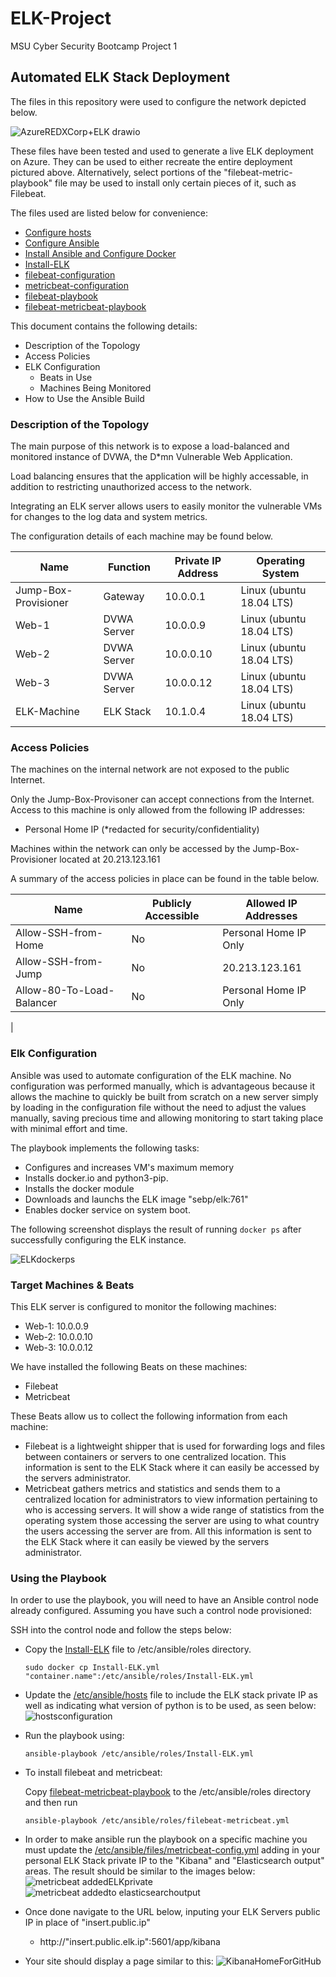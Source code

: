 # ELK-Project
 MSU Cyber Security Bootcamp Project 1

 ## Automated ELK Stack Deployment

The files in this repository were used to configure the network depicted below.

![AzureREDXCorp+ELK drawio](https://user-images.githubusercontent.com/96896057/167257434-c3095be9-a2b4-411d-82bf-828911cb9c55.png)

These files have been tested and used to generate a live ELK deployment on Azure. They can be used to either recreate the entire deployment pictured above. Alternatively, select portions of the "filebeat-metric-playbook" file may be used to install only certain pieces of it, such as Filebeat.

The files used are listed below for convenience:

- [Configure hosts](https://github.com/RyanLinscott/ELK-Project/blob/main/ansible/hosts.cfg)
- [Configure Ansible](https://github.com/RyanLinscott/ELK-Project/blob/main/ansible/Ansible.cfg)
- [Install Ansible and Configure Docker](https://github.com/RyanLinscott/ELK-Project/blob/main/ansible/Ansible.yml)
- [Install-ELK](https://github.com/RyanLinscott/ELK-Project/blob/main/ansible/Install-ELK.yml)
- [filebeat-configuration](https://github.com/RyanLinscott/ELK-Project/blob/main/linux/FileBeatConfig.yml)
- [metricbeat-configuration](https://github.com/RyanLinscott/ELK-Project/blob/main/linux/MetricbeatConfig.yml)
- [filebeat-playbook](https://github.com/RyanLinscott/ELK-Project/blob/main/ansible/filebeat-playbook.yml)
- [filebeat-metricbeat-playbook](https://github.com/RyanLinscott/ELK-Project/blob/main/ansible/filebeat-metricbeat-playbook.yml)

This document contains the following details:
- Description of the Topology
- Access Policies
- ELK Configuration
  - Beats in Use
  - Machines Being Monitored
- How to Use the Ansible Build


### Description of the Topology

The main purpose of this network is to expose a load-balanced and monitored instance of DVWA, the D*mn Vulnerable Web Application.

Load balancing ensures that the application will be highly accessable, in addition to restricting unauthorized access to the network.

Integrating an ELK server allows users to easily monitor the vulnerable VMs for changes to the log data and system metrics.

The configuration details of each machine may be found below.

| Name     | Function | Private IP Address | Operating System |
|----------|----------|------------|------------------|
| Jump-Box-Provisioner | Gateway  | 10.0.0.1   | Linux (ubuntu 18.04 LTS)          |
| Web-1     |    DVWA Server      | 10.0.0.9         | Linux (ubuntu 18.04 LTS)                 |
| Web-2     |    DVWA Server      | 10.0.0.10        | Linux (ubuntu 18.04 LTS)               |
| Web-3     |    DVWA Server      | 10.0.0.12        | Linux (ubuntu 18.04 LTS)                |
| ELK-Machine |  ELK Stack       | 10.1.0.4       | Linux (ubuntu 18.04 LTS)                   |  

### Access Policies

The machines on the internal network are not exposed to the public Internet. 

Only the Jump-Box-Provisoner can accept connections from the Internet. Access to this machine is only allowed from the following IP addresses:
- Personal Home IP (*redacted for security/confidentiality)

Machines within the network can only be accessed by the Jump-Box-Provisioner located at 20.213.123.161

A summary of the access policies in place can be found in the table below.

| Name     | Publicly Accessible | Allowed IP Addresses |
|----------|---------------------|----------------------|
| Allow-SSH-from-Home | No              | Personal Home IP Only    |
|      Allow-SSH-from-Jump   |     No                | 20.213.123.161           |
|     Allow-80-To-Load-Balancer     |     No                |          Personal Home IP Only            |
|

### Elk Configuration

Ansible was used to automate configuration of the ELK machine. No configuration was performed manually, which is advantageous because it allows the machine to quickly be built from scratch on a new server simply by loading in the configuration file without the need to adjust the values manually, saving precious time and allowing monitoring to start taking place with minimal effort and time.

The playbook implements the following tasks:
- Configures and increases VM's maximum memory
- Installs docker.io and python3-pip.
- Installs the docker module
- Downloads and launchs the ELK image "sebp/elk:761"
- Enables docker service on system boot.

The following screenshot displays the result of running `docker ps` after successfully configuring the ELK instance.

![ELKdockerps](https://user-images.githubusercontent.com/96896057/166451380-08922884-80a6-4c13-9390-8072ed01174f.png)

### Target Machines & Beats
This ELK server is configured to monitor the following machines:
- Web-1: 10.0.0.9
- Web-2: 10.0.0.10
- Web-3: 10.0.0.12

We have installed the following Beats on these machines:
- Filebeat
- Metricbeat

These Beats allow us to collect the following information from each machine:
- Filebeat is a lightweight shipper that is used for forwarding logs and files between containers or servers to one centralized location.  This information is sent to the ELK Stack where it can easily be accessed by the servers administrator.
- Metricbeat gathers metrics and statistics and sends them to a centralized location for administrators to view information pertaining to who is accessing servers.  It will show a wide range of statistics from the operating system those accessing the server are using to what country the users accessing the server are from.  All this information is sent to the ELK Stack where it can easily be viewed by the servers administrator.

### Using the Playbook
In order to use the playbook, you will need to have an Ansible control node already configured. Assuming you have such a control node provisioned: 

SSH into the control node and follow the steps below:
- Copy the [Install-ELK](https://github.com/RyanLinscott/ELK-Project/blob/main/ansible/Install-ELK.yml) file to /etc/ansible/roles directory.
  ```
  sudo docker cp Install-ELK.yml "container.name":/etc/ansible/roles/Install-ELK.yml
  ```
- Update the [/etc/ansible/hosts](https://github.com/RyanLinscott/ELK-Project/blob/main/ansible/hosts.cfg) file to include the ELK stack private IP as well as indicating what version of python is to be used, as seen below:
![hostsconfiguration](https://user-images.githubusercontent.com/96896057/167226313-7bb7ffae-aaef-4356-9525-908f10c86c27.png)
- Run the playbook using:
  ```
  ansible-playbook /etc/ansible/roles/Install-ELK.yml
  ```


- To install filebeat and metricbeat:

  Copy [filebeat-metricbeat-playbook](https://github.com/RyanLinscott/ELK-Project/blob/main/ansible/filebeat-metricbeat-playbook.yml) to the /etc/ansible/roles directory and then run
  ```
  ansible-playbook /etc/ansible/roles/filebeat-metricbeat.yml
  ```


- In order to make ansible run the playbook on a specific machine you must update the [/etc/ansible/files/metricbeat-config.yml](https://github.com/RyanLinscott/ELK-Project/blob/main/linux/MetricbeatConfig.yml) adding in your personal ELK Stack private IP to the "Kibana" and "Elasticsearch output" areas.  The result should be similar to the images below:
![metricbeat addedELKprivate](https://user-images.githubusercontent.com/96896057/167229512-16574e11-77c7-44ba-93b6-4d1fa2ca715a.png)
![metricbeat addedto elasticsearchoutput](https://user-images.githubusercontent.com/96896057/167229516-c7db0cfa-fe04-49b5-81a9-707791eddddb.png)





- Once done navigate to the URL below, inputing your ELK Servers public IP in place of "insert.public.ip" 
  - http://"insert.public.elk.ip":5601/app/kibana
  


- Your site should display a page similar to this:
![KibanaHomeForGitHub](https://user-images.githubusercontent.com/96896057/167226940-64d40d32-d022-4657-bebf-ffeda7eadd6f.png)